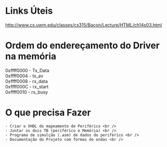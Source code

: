 ﻿# Links Úteis

http://www.cs.uwm.edu/classes/cs315/Bacon/Lecture/HTML/ch14s03.html

# Ordem do endereçamento do Driver na memória

0xffff0000 - Tx_Data <br />
0xffff0004 - tx_av <br />
0xffff0008 - rx_data <br />
0xffff000C - rx_start <br />
0xffff0010 - rx_busy <br />

# O que precisa Fazer

	- Criar o VHDL do mapeamento de Periférico <br />
	- Juntar os dois TB (periférico e Memória) <br />
	- Programa de simulção (.asm) de dados do periférico <br />
	- Documentação do Projeto com formas de ondas <br />